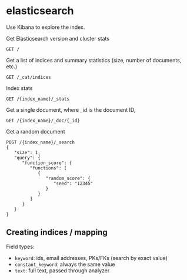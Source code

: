 elasticsearch
=============

Use Kibana to explore the index. 


Get Elasticsearch version and cluster stats

```
GET /
```

Get a list of indices and summary statistics (size, number of documents, etc.)

```
GET /_cat/indices
```

Index stats

```
GET /{index_name}/_stats
```

Get a single document, where *\_id* is the document ID,

```
GET /{index_name}/_doc/{_id}
```

Get a random document

```
POST /{index_name}/_search
{
   "size": 1,
   "query": {
      "function_score": {
         "functions": [
            {
               "random_score": {
                  "seed": "12345"
               }
            }
         ]
      }
   }
}
```

## Creating indices / mapping

Field types:

- `keyword`: ids, email addresses, PKs/FKs (search by exact value)
- `constant_keyword`: always the same value
- `text`: full text, passed through analyzer
